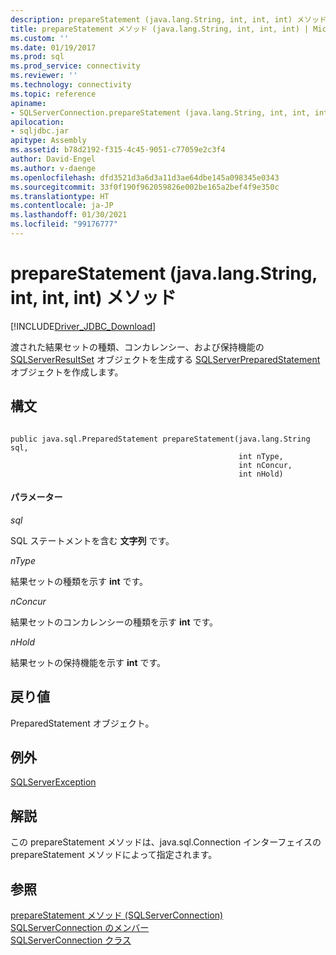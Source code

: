```yaml
---
description: prepareStatement (java.lang.String, int, int, int) メソッド
title: prepareStatement メソッド (java.lang.String, int, int, int) | Microsoft Docs
ms.custom: ''
ms.date: 01/19/2017
ms.prod: sql
ms.prod_service: connectivity
ms.reviewer: ''
ms.technology: connectivity
ms.topic: reference
apiname:
- SQLServerConnection.prepareStatement (java.lang.String, int, int, int)
apilocation:
- sqljdbc.jar
apitype: Assembly
ms.assetid: b78d2192-f315-4c45-9051-c77059e2c3f4
author: David-Engel
ms.author: v-daenge
ms.openlocfilehash: dfd3521d3a6d3a11d3ae64dbe145a098345e0343
ms.sourcegitcommit: 33f0f190f962059826e002be165a2bef4f9e350c
ms.translationtype: HT
ms.contentlocale: ja-JP
ms.lasthandoff: 01/30/2021
ms.locfileid: "99176777"
---
```

# <a name="preparestatement-method-javalangstring-int-int-int"></a>prepareStatement (java.lang.String, int, int, int) メソッド
[!INCLUDE[Driver_JDBC_Download](../../../includes/driver_jdbc_download.md)]

  渡された結果セットの種類、コンカレンシー、および保持機能の [SQLServerResultSet](../../../connect/jdbc/reference/sqlserverresultset-class.md) オブジェクトを生成する [SQLServerPreparedStatement](../../../connect/jdbc/reference/sqlserverpreparedstatement-class.md) オブジェクトを作成します。  
  
## <a name="syntax"></a>構文  
  
```  
  
public java.sql.PreparedStatement prepareStatement(java.lang.String sql,  
                                                   int nType,  
                                                   int nConcur,  
                                                   int nHold)  
```  
  
#### <a name="parameters"></a>パラメーター  
 *sql*  
  
 SQL ステートメントを含む **文字列** です。  
  
 *nType*  
  
 結果セットの種類を示す **int** です。  
  
 *nConcur*  
  
 結果セットのコンカレンシーの種類を示す **int** です。  
  
 *nHold*  
  
 結果セットの保持機能を示す **int** です。  
  
## <a name="return-value"></a>戻り値  
 PreparedStatement オブジェクト。  
  
## <a name="exceptions"></a>例外  
 [SQLServerException](../../../connect/jdbc/reference/sqlserverexception-class.md)  
  
## <a name="remarks"></a>解説  
 この prepareStatement メソッドは、java.sql.Connection インターフェイスの prepareStatement メソッドによって指定されます。  
  
## <a name="see-also"></a>参照  
 [prepareStatement メソッド &#40;SQLServerConnection&#41;](../../../connect/jdbc/reference/preparestatement-method-sqlserverconnection.md)   
 [SQLServerConnection のメンバー](../../../connect/jdbc/reference/sqlserverconnection-members.md)   
 [SQLServerConnection クラス](../../../connect/jdbc/reference/sqlserverconnection-class.md)  
  
  
